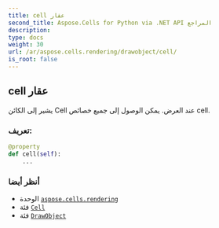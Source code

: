 ```yaml
---
title: cell عقار
second_title: Aspose.Cells for Python via .NET API المراجع
description:
type: docs
weight: 30
url: /ar/aspose.cells.rendering/drawobject/cell/
is_root: false
---
```

##  cell عقار

يشير إلى الكائن Cell عند العرض.
يمكن الوصول إلى جميع خصائص cell.
###  تعريف:
```python
@property
def cell(self):
    ...
```

###  أنظر أيضا
* الوحدة [`aspose.cells.rendering`](../../)
* فئة [`Cell`](/cells/python-net/ar/aspose.cells/cell)
* فئة [`DrawObject`](/cells/python-net/ar/aspose.cells.rendering/drawobject)
